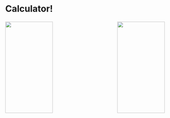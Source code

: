 # Calculator!

<img src="https://user-images.githubusercontent.com/84254470/224489197-cadd7e08-bd2f-49a1-bbab-38c4ebe3efe9.png" vspace="5" align= "right" height="290" width="150">
<img src="https://user-images.githubusercontent.com/84254470/224489199-d59203b3-067c-47d9-901e-5adb5c1d4530.png" vspace="5" align= "left" height="290" width="150">

